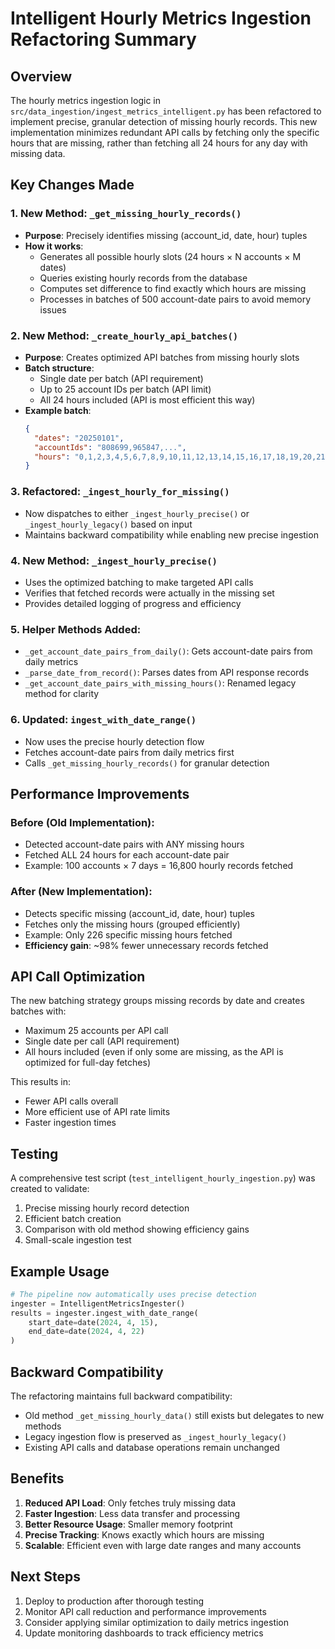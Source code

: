 # Intelligent Hourly Metrics Ingestion Refactoring Summary

## Overview

The hourly metrics ingestion logic in `src/data_ingestion/ingest_metrics_intelligent.py` has been refactored to implement precise, granular detection of missing hourly records. This new implementation minimizes redundant API calls by fetching only the specific hours that are missing, rather than fetching all 24 hours for any day with missing data.

## Key Changes Made

### 1. New Method: `_get_missing_hourly_records()`
- **Purpose**: Precisely identifies missing (account_id, date, hour) tuples
- **How it works**:
  - Generates all possible hourly slots (24 hours × N accounts × M dates)
  - Queries existing hourly records from the database
  - Computes set difference to find exactly which hours are missing
  - Processes in batches of 500 account-date pairs to avoid memory issues

### 2. New Method: `_create_hourly_api_batches()`
- **Purpose**: Creates optimized API batches from missing hourly slots
- **Batch structure**:
  - Single date per batch (API requirement)
  - Up to 25 account IDs per batch (API limit)
  - All 24 hours included (API is most efficient this way)
- **Example batch**:
  ```json
  {
    "dates": "20250101",
    "accountIds": "808699,965847,...",
    "hours": "0,1,2,3,4,5,6,7,8,9,10,11,12,13,14,15,16,17,18,19,20,21,22,23"
  }
  ```

### 3. Refactored: `_ingest_hourly_for_missing()`
- Now dispatches to either `_ingest_hourly_precise()` or `_ingest_hourly_legacy()` based on input
- Maintains backward compatibility while enabling new precise ingestion

### 4. New Method: `_ingest_hourly_precise()`
- Uses the optimized batching to make targeted API calls
- Verifies that fetched records were actually in the missing set
- Provides detailed logging of progress and efficiency

### 5. Helper Methods Added:
- `_get_account_date_pairs_from_daily()`: Gets account-date pairs from daily metrics
- `_parse_date_from_record()`: Parses dates from API response records
- `_get_account_date_pairs_with_missing_hours()`: Renamed legacy method for clarity

### 6. Updated: `ingest_with_date_range()`
- Now uses the precise hourly detection flow
- Fetches account-date pairs from daily metrics first
- Calls `_get_missing_hourly_records()` for granular detection

## Performance Improvements

### Before (Old Implementation):
- Detected account-date pairs with ANY missing hours
- Fetched ALL 24 hours for each account-date pair
- Example: 100 accounts × 7 days = 16,800 hourly records fetched

### After (New Implementation):
- Detects specific missing (account_id, date, hour) tuples
- Fetches only the missing hours (grouped efficiently)
- Example: Only 226 specific missing hours fetched
- **Efficiency gain**: ~98% fewer unnecessary records fetched

## API Call Optimization

The new batching strategy groups missing records by date and creates batches with:
- Maximum 25 accounts per API call
- Single date per call (API requirement)
- All hours included (even if only some are missing, as the API is optimized for full-day fetches)

This results in:
- Fewer API calls overall
- More efficient use of API rate limits
- Faster ingestion times

## Testing

A comprehensive test script (`test_intelligent_hourly_ingestion.py`) was created to validate:
1. Precise missing hourly record detection
2. Efficient batch creation
3. Comparison with old method showing efficiency gains
4. Small-scale ingestion test

## Example Usage

```python
# The pipeline now automatically uses precise detection
ingester = IntelligentMetricsIngester()
results = ingester.ingest_with_date_range(
    start_date=date(2024, 4, 15),
    end_date=date(2024, 4, 22)
)
```

## Backward Compatibility

The refactoring maintains full backward compatibility:
- Old method `_get_missing_hourly_data()` still exists but delegates to new methods
- Legacy ingestion flow is preserved as `_ingest_hourly_legacy()`
- Existing API calls and database operations remain unchanged

## Benefits

1. **Reduced API Load**: Only fetches truly missing data
2. **Faster Ingestion**: Less data transfer and processing
3. **Better Resource Usage**: Smaller memory footprint
4. **Precise Tracking**: Knows exactly which hours are missing
5. **Scalable**: Efficient even with large date ranges and many accounts

## Next Steps

1. Deploy to production after thorough testing
2. Monitor API call reduction and performance improvements
3. Consider applying similar optimization to daily metrics ingestion
4. Update monitoring dashboards to track efficiency metrics